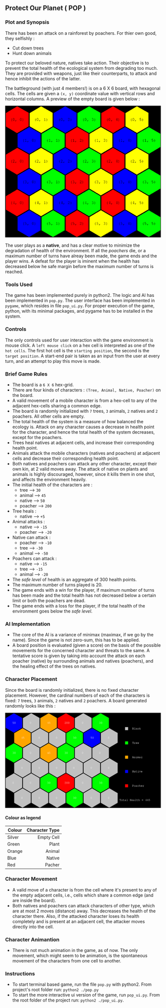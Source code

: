 ## Protect Our Planet ( POP )

### Plot and Synopsis

There has been an attack on a rainforest by poachers. For thier own good, they selfishly :
* Cut down trees
* Hunt down animals

To protect our beloved nature, natives take action. Their objective is to prevent the total health of the ecological system from degrading too much. They are provided with weapons, just like their counterparts, to attack and hence inhibit the actions of the latter.

The battleground (with just 4 members!) is on a 6 X 6 board, with hexagonal cells.
The cells are given a `(x, y)` coordinate value with vertical rows and horizontal columns. A preview of the empty board is given below :

![board_image]( ./empty_board.png)

The user plays as a **native**, and has a clear motive to minimize the degradation of health of the environment. If all the *poachers* die, or a maximum number of turns have alreay been made, the game ends and the player wins. A defeat for the player is iminent when the health has decreased below he safe margin before the maximum number of turns is reached.

### Tools Used

The game has been implemented purely in python2. The logic and AI has been implemented in `pop.py`. The user interface has been implemented in `pygame`, which resides in file `pop_ui.py`. For proper execution of the game, python, with its minimal packages, and pygame has to be installed in the system.

### Controls
The only controls used for user interaction with the game environment is mouse click. A `left mouse click` on a hex cell is interpreted as one of the `hot cells`. The first hot cell is the `starting position`, the second is the `target position`. A start-end pair is taken as an input from the user at every turn, and an attempt to play this move is made.

### Brief Game Rules

* The board is a `6 X 6` hex-grid.
* There are four kinds of characters : `(Tree, Animal, Native, Poacher)` on the board.
* A valid movement of a mobile character is from a hex-cell to any of the adjacent hex-cells sharing a common edge.
* The board is randomly initialized with `7` trees, `3` animals, `2` natives and `2` poachers. All other cells are empty.
* The total health of the system is a measure of how balanced the ecology is. Attack on any character causes a decrease in health point for the character, and hence the total health of the system decreases, except for the poachers.
* Trees heal natives at adjacent cells, and increase their corresponding health point.
* Animals attack the mobile characters (natives and poachers) at adjacent cells and decrease their corresponding health point.
* Both natives and poachers can attack any other character, except their own kin, at 2 valid moves away. The attack of native on plants and animals is highly discouraged, however, since it kills them in one shot, and affects the environment heavily.
* The initial health of the characters are :
  - tree --> `30`
  - animal --> `45`
  - native --> `50`
  - poacher --> `200`
* Tree heals :
  - native --> `+5`
* Animal attacks :
  - native --> `-15`
  - poacher --> `-20`
* Native can attack :
  - poacher --> `-10`
  - tree --> `-30`
  - animal --> `-50`
* Poachers can attack :
  - native --> `-15`
  - tree --> `-15`
  - animal --> `-20`
* The *safe level* of health is an aggregate of 300 health points.
* The maximum number of turns played is 20.
* The game ends with a win for the player, if maximum number of turns has been made and the total health has not decreased below a certain limit or both the poachers are dead.
* The game ends with a loss for the player, if the total health of the environment goes below  the *safe level*.

### AI Implementation
* The core of the AI is a variance of minimax (maximax, if we go by the name). Since the game is not zero-sum, this has to be applied.
* A board position is evaluated (given a score) on the basis of the possible movements for the concerned character and threats to the same. A tentative score is given by taking into account the attack on each poacher (native) by surrounding animals and natives (poachers), and the healing effect of the trees on natives.

### Character Placement
Since the board is randomly initialized, there is no fixed character placement. However, the cardinal numbers of each of the characters is fixed:  `7` trees, `3` animals, `2` natives and `2` poachers. A board generated randomly looks like this :

![board_image]( ./full_house.png)

#### Colour as legend
| Colour | Character Type |
| ------ | --------------:|
| Silver | Empty Cell     |
| Green  | Plant          |
| Orange | Animal         |
| Blue   | Native         |
| Red    | Pacher         |

### Character Movement
* A valid move of a character is from the cell where it's present to any of the empty adjacent cells, i.e., cells which share a common edge (and are inside the board).
* Both natives and poachers can attack characters of other type, which are at most 2 moves (distance) away. This decreases the health of the character there. Also, if the attacked character loses its health completely and is present at an adjacent cell, the attacker moves directly into the cell.

### Character Animantion
* There is not much animation in the game, as of now. The only movement, which might seem to be animation, is the spontaneous movement of the characters from one cell to another.

### Instructions
* To start terminal based game, run the file `pop.py` with python2. From project's root folder run:
`python2 ./pop.py`
* To start the more interactive ui version of the game, run `pop_ui.py`. From the root folder of the project run:
`python2 ./pop_ui.py`.
